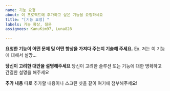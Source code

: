 ```yaml
---
name: 기능 요청
about: 이 프로젝트에 추가하고 싶은 기능을 요청하세요
title: "[기능 요청] "
labels: 기능 향상, 질문
assignees: KanuKim97, Luna828

---
```


**요청한 기능이 어떤 문제 및 어떤 향상을 가져다 주는지 기술해 주세요.**
Ex. 저는 이 기능에 대해서 실망...

**당신이 고려한 대안을 설명해주세요**
 당신이 고려한 솔루션 또는 기능에 대한 명확하고 간결한 설명을 해주세요

**추가 내용**
따로 추가할 내용이나 스크린 샷을 같이 여기에 첨부해주세요!
